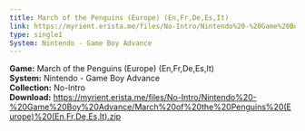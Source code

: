 ```yaml
---
title: March of the Penguins (Europe) (En,Fr,De,Es,It)
link: https://myrient.erista.me/files/No-Intro/Nintendo%20-%20Game%20Boy%20Advance/March%20of%20the%20Penguins%20(Europe)%20(En,Fr,De,Es,It).zip
type: single1
System: Nintendo - Game Boy Advance
---
```

<b>Game:</b> March of the Penguins (Europe) (En,Fr,De,Es,It)<br>
<b>System:</b> Nintendo - Game Boy Advance<br>
<b>Collection:</b> No-Intro<br>
<b>Download:</b> https://myrient.erista.me/files/No-Intro/Nintendo%20-%20Game%20Boy%20Advance/March%20of%20the%20Penguins%20(Europe)%20(En,Fr,De,Es,It).zip